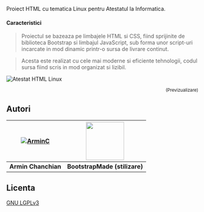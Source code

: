 Proiect HTML cu tematica Linux pentru Atestatul la Informatica.

#### Caracteristici

> Proiectul se bazeaza pe limbajele HTML si CSS, fiind sprijinite de biblioteca Bootstrap si limbajul JavaScript, sub forma unor script-uri incarcate in mod dinamic printr-o sursa de livrare continut.

> Acesta este realizat cu cele mai moderne si eficiente tehnologii, codul sursa fiind scris in mod organizat si lizibil.


![Atestat HTML Linux](https://github.com/ArmynC/atestat-html-linux/master/previzualizare.png)
<p align="right">
<sub>(Previzualizare)</sub>
</p>

## Autori

| [![ArminC](http://www.gamerconfig.eu/files/avatars/thumbnail_arminc.png)](https://linkedin.com/in/arminc) 	| <img src="https://github.com/ArmynC/atestat-html-linux/master/bootstrapmade.png" width="100" height="100">		|
|:---------------------------------------------------------------------------------------------------------:	|:---------------------------------------------------------------------------------------------------------:		|
|                                            **Armin Chanchian**                                            	|                                          **BootstrapMade (stilizare)**                                            |

## Licenta
[GNU LGPLv3](https://tldrlegal.com/license/gnu-lesser-general-public-license-v3-(lgpl-3))